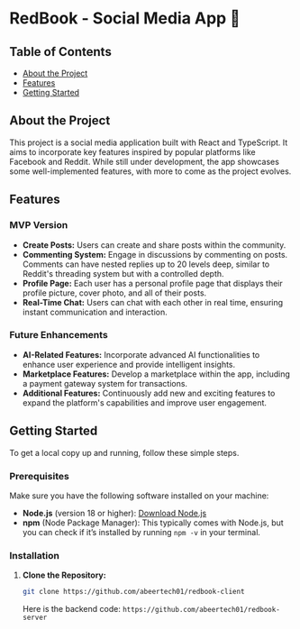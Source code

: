 # RedBook - Social Media App 📱

## Table of Contents

- [About the Project](#about-the-project)
- [Features](#features)
- [Getting Started](#getting-started)

## About the Project

This project is a social media application built with React and TypeScript. It aims to incorporate key features inspired by popular platforms like Facebook and Reddit. While still under development, the app showcases some well-implemented features, with more to come as the project evolves.

## Features

### MVP Version

- **Create Posts:** Users can create and share posts within the community.
- **Commenting System:** Engage in discussions by commenting on posts. Comments can have nested replies up to 20 levels deep, similar to Reddit's threading system but with a controlled depth.
- **Profile Page:** Each user has a personal profile page that displays their profile picture, cover photo, and all of their posts.
- **Real-Time Chat:** Users can chat with each other in real time, ensuring instant communication and interaction.

### Future Enhancements

- **AI-Related Features:** Incorporate advanced AI functionalities to enhance user experience and provide intelligent insights.
- **Marketplace Features:** Develop a marketplace within the app, including a payment gateway system for transactions.
- **Additional Features:** Continuously add new and exciting features to expand the platform's capabilities and improve user engagement.

## Getting Started

To get a local copy up and running, follow these simple steps.

### Prerequisites

Make sure you have the following software installed on your machine:

- **Node.js** (version 18 or higher): [Download Node.js](https://nodejs.org/)
- **npm** (Node Package Manager): This typically comes with Node.js, but you can check if it’s installed by running `npm -v` in your terminal.

### Installation

1. **Clone the Repository:**

   ```bash
   git clone https://github.com/abeertech01/redbook-client
   ```

   Here is the backend code:
   `https://github.com/abeertech01/redbook-server`
